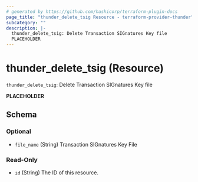 ```yaml
---
# generated by https://github.com/hashicorp/terraform-plugin-docs
page_title: "thunder_delete_tsig Resource - terraform-provider-thunder"
subcategory: ""
description: |-
  thunder_delete_tsig: Delete Transaction SIGnatures Key file
  PLACEHOLDER
---
```


# thunder_delete_tsig (Resource)

`thunder_delete_tsig`: Delete Transaction SIGnatures Key file

__PLACEHOLDER__



<!-- schema generated by tfplugindocs -->
## Schema

### Optional

- `file_name` (String) Transaction SIGnatures Key File

### Read-Only

- `id` (String) The ID of this resource.


